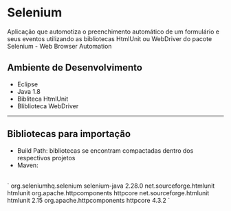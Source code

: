 # Selenium
 Aplicação que automotiza o preenchimento automático de um formulário e seus eventos utilizando as bibliotecas HtmlUnit ou WebDriver do pacote Selenium - Web Browser Automation
 
## Ambiente de Desenvolvimento
- Eclipse
- Java 1.8
- Bibliteca HtmlUnit
- Bliblioteca WebDriver

----------
## Bibliotecas para importação 
- Build Path: bibliotecas se encontram compactadas dentro dos respectivos projetos
- Maven:
<br>
`<dependency>
	<groupId>org.seleniumhq.selenium</groupId>
	<artifactId>selenium-java</artifactId>
	<version>2.28.0</version>
	<exclusions>
		<exclusion>
			<groupId>net.sourceforge.htmlunit</groupId>
			<artifactId>htmlunit</artifactId>
		</exclusion>
		<exclusion>
			<groupId>org.apache.httpcomponents</groupId>
			<artifactId>httpcore</artifactId>
		</exclusion>
	</exclusions>
</dependency>
<dependency>
	<groupId>net.sourceforge.htmlunit</groupId>
	<artifactId>htmlunit</artifactId>
	<version>2.15</version>
</dependency>
<dependency>
	<groupId>org.apache.httpcomponents</groupId>
	<artifactId>httpcore</artifactId>
	<version>4.3.2</version>
</dependency>`